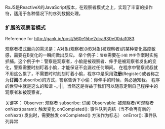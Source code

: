 RxJS是ReactiveX的JavaScript版本，在观察者模式之上，实现了丰富的操作符，适用于各种情况下的序列数据处理。

### 扩展的观察者模式
Reference for http://gank.io/post/560e15be2dca930e00da1083

> 
观察者模式面向的需求是：A对象(观察者)对B对象(被观察者)的某种变化高度敏感，需要在B变化的一瞬间做出反应。
举个例子：`警察`需要在`小偷` `伸手`作案时实施抓捕。这个例子中：警察是观察者，小偷是被观察者、伸手是被观察者发出的变化，警察需要时刻盯着小偷，才能保证不会漏过任何瞬间。
在程序中警察叔叔就不用这么累了，不需要时时刻刻盯着小偷，程序中是采用**注册**(Register)或者称之为**订阅**(Subscribe)的方式，警察告诉下小偷：你伸手的时候，务必通知我。
程序的世界中就是这么的和谐 -_-||，当然这是得益于我们可以随意定制自己程序中的观察者和被观察者。

关键字：
Observer: 观察者
subscribe: 订阅
Observable: 被观察者/可观察者
    onNext(param): 触发变化
    onCompleted(): 事件队列完结（当不会再有新的 onNext() 发出时，需要触发 onCompleted() 方法作为标志）
    onError(): 事件队列异常

